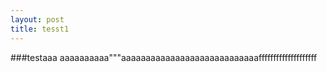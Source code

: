 ```yaml
---
layout: post
title: tesst1
---
```


###testaaa
aaaaaaaaaa"""aaaaaaaaaaaaaaaaaaaaaaaaaaaaffffffffffffffffffff
